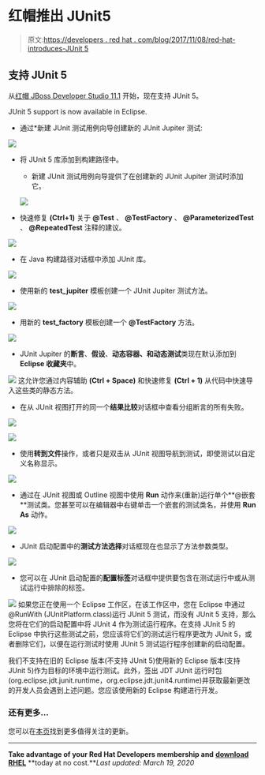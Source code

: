 # 红帽推出 JUnit5

> 原文:[https://developers . red hat . com/blog/2017/11/08/red-hat-introduces-JUnit 5](https://developers.redhat.com/blog/2017/11/08/red-hat-introduces-junit5)

## 支持 JUnit 5

从[红帽 JBoss Developer Studio 11.1](https://developers.redhat.com/products/devstudio/overview/) 开始，现在支持 JUnit 5。

JUnit 5 support is now available in Eclipse.

*   通过*新建 JUnit 测试用例向导创建新的 JUnit Jupiter 测试:

![](../Images/021026246b0b236e62a278a74f0d4b20.png)

*   将 JUnit 5 库添加到构建路径中。

    *   新建 JUnit 测试用例向导提供了在创建新的 JUnit Jupiter 测试时添加它。

    ![](../Images/a6fec39270b33599ad611643b021185b.png)

*   快速修复 **(Ctrl+1)** 关于 **@Test** 、 **@TestFactory** 、 **@ParameterizedTest** 、 **@RepeatedTest** 注释的建议。

![](../Images/27cac89a334c44c560bb080284d06d8c.png)

*   在 Java 构建路径对话框中添加 JUnit 库。

![](../Images/8f99f8c0d85e632eda7ca3240f61d420.png)

*   使用新的 **test_jupiter** 模板创建一个 JUnit Jupiter 测试方法。

![](../Images/1c5f36d13503f5b03d51c0ebde503b19.png)

*   用新的 **test_factory** 模板创建一个 **@TestFactory** 方法。

![](../Images/14763c2ec12d7a64a82823fbea9beb0e.png)

*   JUnit Jupiter 的**断言**、**假设**、**动态容器、**和**动态测试**类现在默认添加到 **Eclipse 收藏夹**中。

![](../Images/4dd084a5f10020949d2a87d6a3a3aea0.png)
这允许您通过内容辅助 **(Ctrl + Space)** 和快速修复 **(Ctrl + 1)** 从代码中快速导入这些类的静态方法。

*   在从 JUnit 视图打开的同一个**结果比较**对话框中查看分组断言的所有失败。

![](../Images/762865d47d4a4774ba7db10e880b0c13.png)

![](../Images/64f336e3314b2634cc202ef0e8bc0f60.png)

*   使用**转到文件**操作，或者只是双击从 JUnit 视图导航到测试，即使测试以自定义名称显示。

![](../Images/ce577a532a215e38c8de57ec428085fe.png)

*   通过在 JUnit 视图或 Outline 视图中使用 **Run** 动作来(重新)运行单个**@嵌套**测试类。您甚至可以在编辑器中右键单击一个嵌套的测试类名，并使用 **Run As** 动作。

![](../Images/c03c05d1109b5ae2ae092f3b2c906d9f.png)

*   JUnit 启动配置中的**测试方法选择**对话框现在也显示了方法参数类型。

![](../Images/f25952f58569917179aace5c4d4191d8.png)

*   您可以在 JUnit 启动配置的**配置标签**对话框中提供要包含在测试运行中或从测试运行中排除的标签。

![](../Images/80b88bd9777886a2a52d9b5987483203.png)
如果您正在使用一个 Eclipse 工作区，在该工作区中，您在 Eclipse 中通过@RunWith (JUnitPlatform.class)运行 JUnit 5 测试，而没有 JUnit 5 支持，那么您将在它们的启动配置中将 JUnit 4 作为测试运行程序。在支持 JUnit 5 的 Eclipse 中执行这些测试之前，您应该将它们的测试运行程序更改为 JUnit 5，或者删除它们，以便在运行测试时使用 JUnit 5 测试运行程序创建新的启动配置。

我们不支持在旧的 Eclipse 版本(不支持 JUnit 5)使用新的 Eclipse 版本(支持 JUnit 5)作为目标的环境中运行测试。此外，签出 JDT JUnit 运行时包(org.eclipse.jdt.junit.runtime，org.eclipse.jdt.junit4.runtime)并获取最新更改的开发人员会遇到上述问题。您应该使用新的 Eclipse 构建进行开发。

### 还有更多…

您可以在[本页](http://tools.stage.jboss.org/documentation/whatsnew/jbosstools/4.5.1.Final.html)找到更多值得关注的更新。

* * *

**Take advantage of your Red Hat Developers membership and** [**download RHEL**](http://developers.redhat.com/products/rhel/download/) **today at no cost.***Last updated: March 19, 2020*